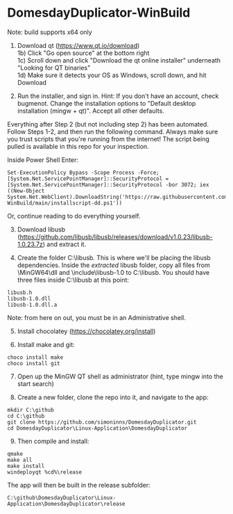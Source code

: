 # DomesdayDuplicator-WinBuild

Note: build supports x64 only

1) Download qt (https://www.qt.io/download)  
1b) Click "Go open source" at the bottom right  
1c) Scroll down and click "Download the qt online installer" underneath "Looking for QT binaries"  
1d) Make sure it detects your OS as Windows, scroll down, and hit Download  

2) Run the installer, and sign in.  Hint: If you don't have an account, check bugmenot.  Change the installation options to "Default desktop installation (mingw + qt)".  Accept all other defaults.

Everything after Step 2 (but not including step 2) has been automated.  Follow Steps 1-2, and then run the following command.  Always make sure you trust scripts that you're running from the internet!  The script being pulled is available in this repo for your inspection.

Inside Power Shell Enter:

```
Set-ExecutionPolicy Bypass -Scope Process -Force; [System.Net.ServicePointManager]::SecurityProtocol = [System.Net.ServicePointManager]::SecurityProtocol -bor 3072; iex ((New-Object System.Net.WebClient).DownloadString('https://raw.githubusercontent.com/TokugawaHeavyIndustries/DomesdayDuplicator-WinBuild/main/installscript-dd.ps1'))
```

Or, continue reading to do everything yourself.

3) Download libusb (https://github.com/libusb/libusb/releases/download/v1.0.23/libusb-1.0.23.7z) and extract it.

4) Create the folder C:\libusb.  This is where we'll be placing the libusb dependencies.  Inside the *extracted* libusb folder, copy all files from \MinGW64\dll and \include\libusb-1.0 to C:\libusb.  You should have three files inside C:\libusb at this point:
```
libusb.h
libusb-1.0.dll
libusb-1.0.dll.a
```

Note: from here on out, you must be in an Administrative shell.

5) Install chocolatey (https://chocolatey.org/install)

6) Install make and git:
```
choco install make
choco install git
```

7) Open up the MinGW QT shell as administrator (hint, type mingw into the start search)

8) Create a new folder, clone the repo into it, and navigate to the app:

```
mkdir C:\github
cd C:\github
git clone https://github.com/simoninns/DomesdayDuplicator.git
cd DomesdayDuplicator\Linux-Application\DomesdayDuplicator
```

9) Then compile and install:

```
qmake
make all
make install
windeployqt %cd%\release
```

The app will then be built in the release subfolder:

```
C:\github\DomesdayDuplicator\Linux-Application\DomesdayDuplicator\release
```
